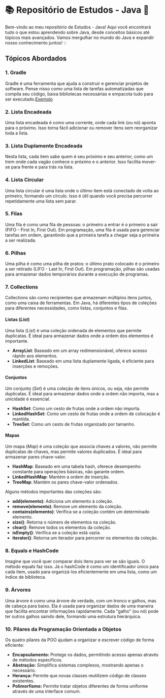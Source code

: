 # 📚 Repositório de Estudos - Java 🚀

Bem-vindo ao meu repositório de Estudos - Java! Aqui você encontrará tudo o que estou aprendendo sobre Java, desde conceitos básicos até tópicos mais avançados. Vamos mergulhar no mundo do Java e expandir nosso conhecimento juntos! 💡

## Tópicos Abordados

### 1. Gradle 
Gradle é uma ferramenta que ajuda a construir e gerenciar projetos de software. Pense nisso como uma lista de tarefas automatizadas que compila seu código, baixa bibliotecas necessárias e empacota tudo para ser executado.[Exemplo](https://github.com/naticost/Estudos-Java/tree/main/CursoJavaDeveloper/GradleCourse-main)

### 2. Lista Encadeada 
Uma lista encadeada é como uma corrente, onde cada link (ou nó) aponta para o próximo. Isso torna fácil adicionar ou remover itens sem reorganizar toda a lista.

### 3. Lista Duplamente Encadeada
Nesta lista, cada item sabe quem é seu próximo e seu anterior, como um trem onde cada vagão conhece o próximo e o anterior. Isso facilita mover-se para frente e para trás na lista.

### 4. Lista Circular 
Uma lista circular é uma lista onde o último item está conectado de volta ao primeiro, formando um círculo. Isso é útil quando você precisa percorrer repetidamente uma lista sem parar.

### 5. Filas
Uma fila é como uma fila de pessoas: o primeiro a entrar é o primeiro a sair (FIFO - First In, First Out). Em programação, uma fila é usada para gerenciar tarefas em ordem, garantindo que a primeira tarefa a chegar seja a primeira a ser realizada.

### 6. Pilhas
Uma pilha é como uma pilha de pratos: o último prato colocado é o primeiro a ser retirado (LIFO - Last In, First Out). Em programação, pilhas são usadas para armazenar dados temporários durante a execução de programas.

### 7. Collections
Collections são como recipientes que armazenam múltiplos itens juntos, como uma caixa de ferramentas. Em Java, há diferentes tipos de coleções para diferentes necessidades, como listas, conjuntos e filas. 

#### Listas (*List*)
Uma lista (*List*) é uma coleção ordenada de elementos que permite duplicatas. É ideal para armazenar dados onde a ordem dos elementos é importante.

- **ArrayList**: Baseado em um array redimensionável, oferece acesso rápido aos elementos.
- **LinkedList**: Baseado em uma lista duplamente ligada, é eficiente para inserções e remoções.

#### Conjuntos
Um conjunto (*Set*) é uma coleção de itens únicos, ou seja, não permite duplicatas. É ideal para armazenar dados onde a ordem não importa, mas a unicidade é essencial.

- **HashSet**: Como um cesto de frutas onde a ordem não importa.
- **LinkedHashSet**: Como um cesto de frutas onde a ordem de colocação é mantida.
- **TreeSet**: Como um cesto de frutas organizado por tamanho.

#### Mapas
Um mapa (*Map*) é uma coleção que associa chaves a valores, não permite duplicatas de chaves, mas permite valores duplicados. É ideal para armazenar pares chave-valor.

- **HashMap**: Baseado em uma tabela hash, oferece desempenho constante para operações básicas, não garante ordem.
- **LinkedHashMap**: Mantém a ordem de inserção.
- **TreeMap**: Mantém os pares chave-valor ordenados.

Alguns métodos importantes das coleções são:

- **add(elemento)**: Adiciona um elemento à coleção.
- **remove(elemento)**: Remove um elemento da coleção.
- **contains(elemento)**: Verifica se a coleção contém um determinado elemento.
- **size()**: Retorna o número de elementos na coleção.
- **clear()**: Remove todos os elementos da coleção.
- **isEmpty()**: Verifica se a coleção está vazia.
- **iterator()**: Retorna um iterador para percorrer os elementos da coleção.

### 8. Equals e HashCode 
Imagine que você quer comparar dois itens para ver se são iguais. O método equals faz isso. Já o hashCode é como um identificador único para cada item, usado para organizá-los eficientemente em uma lista, como um índice de biblioteca.

### 9. Árvores 
Uma árvore é como uma árvore de verdade, com um tronco e galhos, mas de cabeça para baixo. Ela é usada para organizar dados de uma maneira que facilita encontrar informações rapidamente. Cada "galho" (ou nó) pode ter outros galhos saindo dele, formando uma estrutura hierárquica.

### 10. Pilares da Programação Orientada a Objetos
Os quatro pilares da POO ajudam a organizar e escrever código de forma eficiente:
- **Encapsulamento:** Protege os dados, permitindo acesso apenas através de métodos específicos.
- **Abstração:** Simplifica sistemas complexos, mostrando apenas o necessário.
- **Herança:** Permite que novas classes reutilizem código de classes existentes.
- **Polimorfismo:** Permite tratar objetos diferentes de forma uniforme através de uma interface comum.
